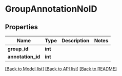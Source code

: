 # GroupAnnotationNoID

## Properties
Name | Type | Description | Notes
------------ | ------------- | ------------- | -------------
**group_id** | **int** |  | 
**annotation_id** | **int** |  | 

[[Back to Model list]](../README.md#documentation-for-models) [[Back to API list]](../README.md#documentation-for-api-endpoints) [[Back to README]](../README.md)


